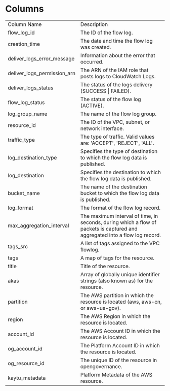 # Columns  

<table>
	<tr><td>Column Name</td><td>Description</td></tr>
	<tr><td>flow_log_id</td><td>The ID of the flow log.</td></tr>
	<tr><td>creation_time</td><td>The date and time the flow log was created.</td></tr>
	<tr><td>deliver_logs_error_message</td><td>Information about the error that occurred.</td></tr>
	<tr><td>deliver_logs_permission_arn</td><td>The ARN of the IAM role that posts logs to CloudWatch Logs.</td></tr>
	<tr><td>deliver_logs_status</td><td>The status of the logs delivery (SUCCESS | FAILED).</td></tr>
	<tr><td>flow_log_status</td><td>The status of the flow log (ACTIVE).</td></tr>
	<tr><td>log_group_name</td><td>The name of the flow log group.</td></tr>
	<tr><td>resource_id</td><td>The ID of the VPC, subnet, or network interface.</td></tr>
	<tr><td>traffic_type</td><td>The type of traffic. Valid values are: &#39;ACCEPT&#39;, &#39;REJECT&#39;,  &#39;ALL&#39;.</td></tr>
	<tr><td>log_destination_type</td><td>Specifies the type of destination to which the flow log data is published.</td></tr>
	<tr><td>log_destination</td><td>Specifies the destination to which the flow log data is published.</td></tr>
	<tr><td>bucket_name</td><td>The name of the destination bucket to which the flow log data is published.</td></tr>
	<tr><td>log_format</td><td>The format of the flow log record.</td></tr>
	<tr><td>max_aggregation_interval</td><td>The maximum interval of time, in seconds, during which a flow of packets is captured and aggregated into a flow log record.</td></tr>
	<tr><td>tags_src</td><td>A list of tags assigned to the VPC flowlog.</td></tr>
	<tr><td>tags</td><td>A map of tags for the resource.</td></tr>
	<tr><td>title</td><td>Title of the resource.</td></tr>
	<tr><td>akas</td><td>Array of globally unique identifier strings (also known as) for the resource.</td></tr>
	<tr><td>partition</td><td>The AWS partition in which the resource is located (aws, aws-cn, or aws-us-gov).</td></tr>
	<tr><td>region</td><td>The AWS Region in which the resource is located.</td></tr>
	<tr><td>account_id</td><td>The AWS Account ID in which the resource is located.</td></tr>
	<tr><td>og_account_id</td><td>The Platform Account ID in which the resource is located.</td></tr>
	<tr><td>og_resource_id</td><td>The unique ID of the resource in opengovernance.</td></tr>
	<tr><td>kaytu_metadata</td><td>Platform Metadata of the AWS resource.</td></tr>
</table>